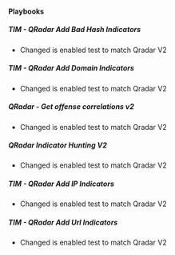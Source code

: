 
#### Playbooks
##### TIM - QRadar Add Bad Hash Indicators
- Changed is enabled test to match Qradar V2
##### TIM - QRadar Add Domain Indicators
- Changed is enabled test to match Qradar V2
##### QRadar - Get offense correlations v2
- Changed is enabled test to match Qradar V2
##### QRadar Indicator Hunting V2
- Changed is enabled test to match Qradar V2
##### TIM - QRadar Add IP Indicators
- Changed is enabled test to match Qradar V2
##### TIM - QRadar Add Url Indicators
- Changed is enabled test to match Qradar V2